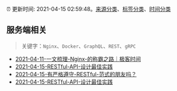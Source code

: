 :alarm_clock: 更新时间: 2021-04-15 02:59:48。[来源分类](../README.md)、[标签分类](../TAGS.md)、[时间分类](../TIMELINE.md)

## 服务端相关


> 关键字：`Nginx`、`Docker`、`GraphQL`、`REST`、`gRPC`



- [2021-04-11-一文梳理-Nginx-的称霸之路｜极客时间](https://www.ershicimi.com/p/82e715bc90804a07c1a6545bb51eae3a) 
- [2021-04-15-RESTful-API-设计最佳实践](https://www.v2ex.com/t/770777) 
- [2021-04-15-有严格遵守-RESTful-范式的朋友吗？](https://www.v2ex.com/t/770775) 
- [2021-04-15-RESTful-API-设计最佳实践](https://toutiao.io/k/4zqz7k1) 